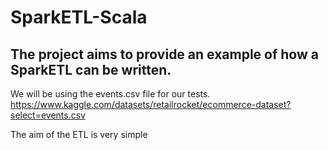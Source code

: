# SparkETL-Scala
## The project aims to provide an example of how a SparkETL can be written.

We will be using the events.csv file for our tests.
https://www.kaggle.com/datasets/retailrocket/ecommerce-dataset?select=events.csv

The aim of the ETL is very simple